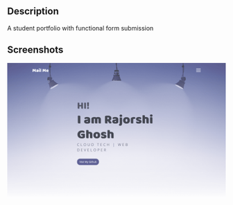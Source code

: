 ## Description

A student portfolio with functional form submission

## Screenshots

![Screenshot](assets/imgs/ss.png)
